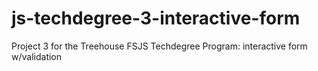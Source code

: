 # js-techdegree-3-interactive-form
Project 3 for the Treehouse FSJS Techdegree Program: interactive form w/validation
